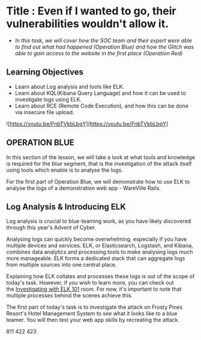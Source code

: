 # Title : Even if I wanted to go, their vulnerabilities wouldn't allow it.
- *In this task, we will cover how the SOC team and their expert were able to find out what had happened (Operation Blue) and how the Glitch was able to gain access to the website in the first place (Operation Red)*
## Learning Objectives
- Learn about Log analysis and tools like ELK.
- Learn about KQL(Kibana Query Language) and how it can be used to investigate logs using ELK.
- Learn about RCE (Remote Code Execution), and how this can be done via insecure file upload.

![https://youtu.be/FnbTVkbLbqY](https://youtu.be/FnbTVkbLbqY)
## OPERATION BLUE

In this section of the lesson, we will take a look at what tools and knowledge is required for the _blue_ segment, that is the investigation of the attack itself using tools which enable is to analyse the logs. 

For the first part of Operation Blue, we will demonstrate how to use ELK to analyse the logs of a demonstration web app - WareVille Rails.

## Log Analysis & Introducing ELK

Log analysis is crucial to blue-teaming work, as you have likely discovered through this year's Advent of Cyber.

Analysing logs can quickly become overwhelming, especially if you have multiple devices and services. ELK, or Elasticsearch, Logstash, and Kibana, combines data analytics and processing tools to make analysing logs much more manageable. ELK forms a dedicated stack that can aggregate logs from multiple sources into one central place.

Explaining how ELK collates and processes these logs is out of the scope of today's task. However, if you wish to learn more, you can check out the [Investigating with ELK 101](https://tryhackme.com/r/room/investigatingwithelk101) room. For now, it's important to note that multiple processes behind the scenes achieve this.

The first part of today's task is to investigate the attack on Frosty Pines Resort's Hotel Management System to see what it looks like to a blue teamer. You will then test your web app skills by recreating the attack.

811
422
423
